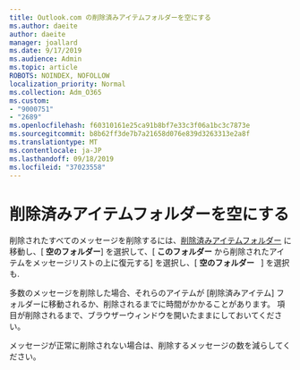 ```yaml
---
title: Outlook.com の削除済みアイテムフォルダーを空にする
ms.author: daeite
author: daeite
manager: joallard
ms.date: 9/17/2019
ms.audience: Admin
ms.topic: article
ROBOTS: NOINDEX, NOFOLLOW
localization_priority: Normal
ms.collection: Adm_O365
ms.custom:
- "9000751"
- "2689"
ms.openlocfilehash: f60310161e25ca91b8bf7e33c3f06a1bc3c7873e
ms.sourcegitcommit: b8b62ff3de7b7a21658d076e839d3263313e2a8f
ms.translationtype: MT
ms.contentlocale: ja-JP
ms.lasthandoff: 09/18/2019
ms.locfileid: "37023558"
---
```

# <a name="empty-the-deleted-items-folder"></a>削除済みアイテムフォルダーを空にする

削除されたすべてのメッセージを削除するには、[削除済みアイテムフォルダー](https://outlook.live.com/mail/deleteditems) に移動し、[ **空のフォルダー**] を選択して、[ **このフォルダー** から削除されたアイテムをメッセージリストの上に復元する] を選択し、[ **空のフォルダー**   ] を選択も.

多数のメッセージを削除した場合、それらのアイテムが [削除済みアイテム] フォルダーに移動されるか、削除されるまでに時間がかかることがあります。 項目が削除されるまで、ブラウザーウィンドウを開いたままにしておいてください。

メッセージが正常に削除されない場合は、削除するメッセージの数を減らしてください。